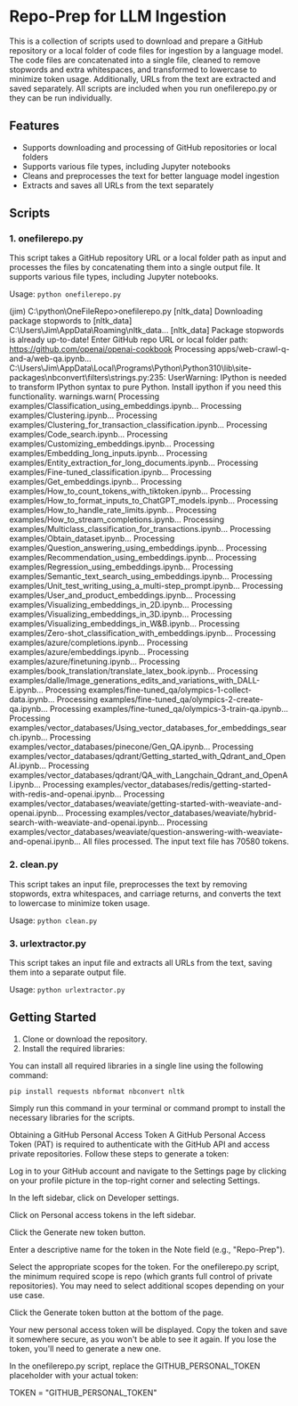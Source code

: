 
# Repo-Prep for LLM Ingestion

This is a collection of scripts used to download and prepare a GitHub repository or a local folder of code files for ingestion by a language model. The code files are concatenated into a single file, cleaned to remove stopwords and extra whitespaces, and transformed to lowercase to minimize token usage. Additionally, URLs from the text are extracted and saved separately.
All scripts are included when you run onefilerepo.py or they can be run individually.

## Features

- Supports downloading and processing of GitHub repositories or local folders
- Supports various file types, including Jupyter notebooks
- Cleans and preprocesses the text for better language model ingestion
- Extracts and saves all URLs from the text separately

## Scripts

### 1. onefilerepo.py

This script takes a GitHub repository URL or a local folder path as input and processes the files by concatenating them into a single output file. It supports various file types, including Jupyter notebooks.

Usage:
`python onefilerepo.py`

(jim) C:\python\OneFileRepo>onefilerepo.py
[nltk_data] Downloading package stopwords to
[nltk_data]     C:\Users\Jim\AppData\Roaming\nltk_data...
[nltk_data]   Package stopwords is already up-to-date!
Enter GitHub repo URL or local folder path: https://github.com/openai/openai-cookbook
Processing apps/web-crawl-q-and-a/web-qa.ipynb...
C:\Users\Jim\AppData\Local\Programs\Python\Python310\lib\site-packages\nbconvert\filters\strings.py:235: UserWarning: IPython is needed to transform IPython syntax to pure Python. Install ipython if you need this functionality.
  warnings.warn(
Processing examples/Classification_using_embeddings.ipynb...
Processing examples/Clustering.ipynb...
Processing examples/Clustering_for_transaction_classification.ipynb...
Processing examples/Code_search.ipynb...
Processing examples/Customizing_embeddings.ipynb...
Processing examples/Embedding_long_inputs.ipynb...
Processing examples/Entity_extraction_for_long_documents.ipynb...
Processing examples/Fine-tuned_classification.ipynb...
Processing examples/Get_embeddings.ipynb...
Processing examples/How_to_count_tokens_with_tiktoken.ipynb...
Processing examples/How_to_format_inputs_to_ChatGPT_models.ipynb...
Processing examples/How_to_handle_rate_limits.ipynb...
Processing examples/How_to_stream_completions.ipynb...
Processing examples/Multiclass_classification_for_transactions.ipynb...
Processing examples/Obtain_dataset.ipynb...
Processing examples/Question_answering_using_embeddings.ipynb...
Processing examples/Recommendation_using_embeddings.ipynb...
Processing examples/Regression_using_embeddings.ipynb...
Processing examples/Semantic_text_search_using_embeddings.ipynb...
Processing examples/Unit_test_writing_using_a_multi-step_prompt.ipynb...
Processing examples/User_and_product_embeddings.ipynb...
Processing examples/Visualizing_embeddings_in_2D.ipynb...
Processing examples/Visualizing_embeddings_in_3D.ipynb...
Processing examples/Visualizing_embeddings_in_W&B.ipynb...
Processing examples/Zero-shot_classification_with_embeddings.ipynb...
Processing examples/azure/completions.ipynb...
Processing examples/azure/embeddings.ipynb...
Processing examples/azure/finetuning.ipynb...
Processing examples/book_translation/translate_latex_book.ipynb...
Processing examples/dalle/Image_generations_edits_and_variations_with_DALL-E.ipynb...
Processing examples/fine-tuned_qa/olympics-1-collect-data.ipynb...
Processing examples/fine-tuned_qa/olympics-2-create-qa.ipynb...
Processing examples/fine-tuned_qa/olympics-3-train-qa.ipynb...
Processing examples/vector_databases/Using_vector_databases_for_embeddings_search.ipynb...
Processing examples/vector_databases/pinecone/Gen_QA.ipynb...
Processing examples/vector_databases/qdrant/Getting_started_with_Qdrant_and_OpenAI.ipynb...
Processing examples/vector_databases/qdrant/QA_with_Langchain_Qdrant_and_OpenAI.ipynb...
Processing examples/vector_databases/redis/getting-started-with-redis-and-openai.ipynb...
Processing examples/vector_databases/weaviate/getting-started-with-weaviate-and-openai.ipynb...
Processing examples/vector_databases/weaviate/hybrid-search-with-weaviate-and-openai.ipynb...
Processing examples/vector_databases/weaviate/question-answering-with-weaviate-and-openai.ipynb...
All files processed.
The input text file has 70580 tokens.




### 2. clean.py

This script takes an input file, preprocesses the text by removing stopwords, extra whitespaces, and carriage returns, and converts the text to lowercase to minimize token usage.

Usage:
`python clean.py`

### 3. urlextractor.py

This script takes an input file and extracts all URLs from the text, saving them into a separate output file.

Usage:
`python urlextractor.py`

## Getting Started

1. Clone or download the repository.
2. Install the required libraries:

You can install all required libraries in a single line using the following command:

`pip install requests nbformat nbconvert nltk`

Simply run this command in your terminal or command prompt to install the necessary libraries for the scripts.


Obtaining a GitHub Personal Access Token
A GitHub Personal Access Token (PAT) is required to authenticate with the GitHub API and access private repositories. Follow these steps to generate a token:

Log in to your GitHub account and navigate to the Settings page by clicking on your profile picture in the top-right corner and selecting Settings.

In the left sidebar, click on Developer settings.

Click on Personal access tokens in the left sidebar.

Click the Generate new token button.

Enter a descriptive name for the token in the Note field (e.g., "Repo-Prep").

Select the appropriate scopes for the token. For the onefilerepo.py script, the minimum required scope is repo (which grants full control of private repositories). You may need to select additional scopes depending on your use case.

Click the Generate token button at the bottom of the page.

Your new personal access token will be displayed. Copy the token and save it somewhere secure, as you won't be able to see it again. If you lose the token, you'll need to generate a new one.

In the onefilerepo.py script, replace the GITHUB_PERSONAL_TOKEN placeholder with your actual token:

TOKEN = "GITHUB_PERSONAL_TOKEN"
